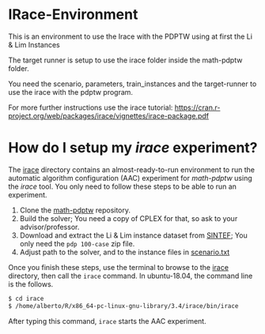 
# IRace-Environment

This is an environment to use the Irace with the PDPTW using at first the Li & Lim Instances

The target runner is setup to use the irace folder inside the math-pdptw folder.

You need the scenario, parameters, train_instances and the target-runner to use the irace with the pdptw program.

For more further instructions use the irace tutorial: https://cran.r-project.org/web/packages/irace/vignettes/irace-package.pdf


# How do I setup my _irace_ experiment?

The [irace](irace) directory contains an almost-ready-to-run environment to run the automatic algorithm configuration (AAC) experiment for _math-pdptw_ using the _irace_ tool. You only need to follow these steps to be able to run an experiment.

1. Clone the [math-pdptw](https://github.com/cssartori/math-pdptw) repository.
2. Build the solver; You need a copy of CPLEX for that, so ask to your advisor/professor.
3. Download and extract the Li & Lim instance dataset from [SINTEF](https://www.sintef.no/projectweb/top/pdptw/li-lim-benchmark/); You only need the `pdp 100-case` zip file.
4. Adjust path to the solver, and to the instance files in [scenario.txt](irace/scenario.txt) 

Once you finish these steps, use the terminal to browse to the [irace](irace) directory, then call the `irace` command. In ubuntu-18.04, the command line is the follows.

```bash
$ cd irace
$ /home/alberto/R/x86_64-pc-linux-gnu-library/3.4/irace/bin/irace 
```

After typing this command, `irace` starts the AAC experiment.
